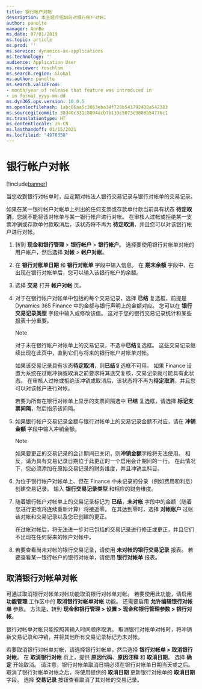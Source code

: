 ```yaml
---
title: 银行帐户对帐
description: 本主题介绍如何对银行帐户对帐。
author: panolte
manager: AnnBe
ms.date: 07/01/2019
ms.topic: article
ms.prod: ''
ms.service: dynamics-ax-applications
ms.technology: ''
audience: Application User
ms.reviewer: roschlom
ms.search.region: Global
ms.author: panolte
ms.search.validFrom:
- month/year of release that feature was introduced in
- in format yyyy-mm-dd
ms.dyn365.ops.version: 10.0.5
ms.openlocfilehash: 1abc86aa5c3863eba34f726b543792408a542383
ms.sourcegitcommit: 38d40c331c8894acb7b119c5073e3088b54776c1
ms.translationtype: HT
ms.contentlocale: zh-CN
ms.lasthandoff: 01/15/2021
ms.locfileid: "4976358"
---
```

# <a name="reconcile-a-bank-account"></a>银行帐户对帐

[!include[banner](../includes/banner.md)]

当您收到银行对帐单时，应定期对帐法人银行交易记录与银行对帐单的交易记录。

如果在某一银行帐户对帐单上列出的任何支票或存款单付款当前具有状态 **待定取消**，您就不能将该对帐单与某一银行帐户进行对帐。 在审核人过帐或拒绝某一支票冲销或存款单付款取消后，该状态将不再为 **待定取消**，并且您可以对该银行帐户进行对帐。

1.  转到 **现金和银行管理** \> **银行帐户** \> **银行帐户**。 选择要使用银行对帐单对帐的用户帐户，然后选择 **对帐** > **帐户对帐**。

2.  在 **银行对帐单日期** 和 **银行对帐单** 字段中输入信息。 在 **期末余额** 字段中，在出现在银行对帐单后，您可以输入该银行帐户的余额。

3.  选择 **交易** 打开 **帐户对帐** 页。

4.  对于在银行帐户对帐单中包括的每个交易记录，选择 **已结** 复选框，前提是 Dynamics 365 Finance 中的金额与银行声明上的金额对应。 您可以在 **银行交易记录类型** 字段中输入或修改该值。 这对于您的银行交易记录统计和某些报表十分重要。
    

    > [!NOTE]
    > <P>对于未在银行帐户对帐单上的交易记录，不选中<STRONG>已结</STRONG>复选框。 这些交易记录继续出现在此页中，直到它们与将来的银行帐户对帐单对帐。</P>
    > <P>如果该交易记录具有状态<STRONG>待定取消</STRONG>，则<STRONG>已结</STRONG>复选框不可用。 如果 Finance 设置为系统在过帐冲销或取消之前要求将其送交复核，交易记录就可能具有此状态。 在审核人过帐或拒绝该冲销或取消后，该状态将不再为<STRONG>待定取消</STRONG>，并且您可以对该帐户进行对帐。</P>

    
    若要为所有在银行对帐单上显示的支票间隔选中 **已结** 复选框，请选择 **标记支票间隔**，然后指示该间隔。

5.  如果银行帐户交易记录金额与银行对帐单上的交易记录金额不对应，请在 **冲销金额** 字段中输入冲销金额。
    

    > [!NOTE]
    > <P>如果要更正的交易记录的会计期间已关闭，则<STRONG>冲销金额</STRONG>字段将无法使用。 相反，请为具有交易记录日期位于此更正的一个启用会计期间的一行。 在此情况下，您必须添加在原始交易记录的财务维度，并且冲销主科目。</P>



6.  为位于银行帐户对帐单上、但在 Finance 中未记录的分录（例如费用和利息）创建交易记录。 输入 **银行交易记录类型** 和相应的财务维度。

7.  随着银行帐户对帐单上的交易记录标记为 **已结**，**未对帐** 字段中的金额（随着您进行更改将连续重新计算）将接近零。 在其达到零时，选择 **对帐帐户** 过帐该对帐和交易记录以及您已创建的更正。
    
    在过帐对帐后，将无法进一步对已包括的交易记录进行修正或更正，并且它们不出现在任何将来的帐户对帐中。

8.  若要查看尚未对帐的银行交易记录，请使用 **未对帐的银行交易记录** 报表。 若要查看某一银行帐户的银行对帐单，请使用 **银行对帐单** 报表。

## <a name="cancel-bank-statement-reconciliation"></a>取消银行对帐单对帐 

可通过取消银行对帐单对帐功能取消银行对帐单对帐。 若要使用此功能，请启用 **功能管理** 工作区中的 **取消银行对帐单对帐** 功能。 还需要启用 **允许编辑银行对帐单** 参数。 方法是，转到 **现金和银行管理 > 设置 > 现金和银行管理参数 > 银行对帐**。
 
银行对帐单对帐只能按照其输入时间顺序取消。 取消银行对帐单对帐时，将冲销新交易记录和冲销，并将其他所有交易记录标记为未对帐。
 
若要取消银行对帐单对帐，请选择银行对帐单，然后选择 **银行对帐单 > 取消银行对帐**。 在 **取消银行对帐** 页上，提供 **原因代码**、**原因注释** 和 **取消日期**。 选择 **确定** 开始取消。 请注意，银行对帐单取消日期必须在银行对帐单日期当天或之后。 取消了银行对帐单对帐之后，将使用提供的 **取消日期** 更新银行对帐单的 **取消日期** 字段。 选择 **交易记录** 按钮查看取消了其对帐的交易记录。

